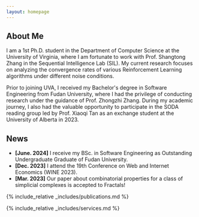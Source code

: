 ```yaml
---
layout: homepage
---
```


## About Me

I am a 1st Ph.D. student in the Department of Computer Science at the University of Virginia, where I am fortunate to work with Prof. Shangtong Zhang in the Sequential Intelligence Lab (SIL). My current research focuses on analyzing the convergence rates of various Reinforcement Learning algorithms under different noise conditions.

Prior to joining UVA, I received my Bachelor's degree in Software Engineering from Fudan University, where I had the privilege of conducting research under the guidance of Prof. Zhongzhi Zhang. During my academic journey, I also had the valuable opportunity to participate in the SODA reading group led by Prof. Xiaoqi Tan as an exchange student at the University of Alberta in 2023.


## News
- **[June. 2024]** I receive my BSc. in Software Engineering as Outstanding Undergraduate Graduate of Fudan University.
- **[Dec. 2023]** I attend the 19th Conference on Web and Internet Economics (WINE 2023).
- **[Mar. 2023]** Our paper about combinatorial properties for a class of simplicial complexes is accepted to Fractals!


{% include_relative _includes/publications.md %}

{% include_relative _includes/services.md %}
